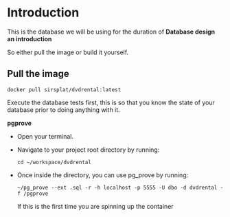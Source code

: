 # Introduction
This is the database we will be using for the duration of **Database design an introduction**

So either pull the image or build it yourself.

## Pull the image
```
docker pull sirsplat/dvdrental:latest
```

Execute the database tests first, this is so that you know the state of your database prior to doing anything with it.

**pgprove**

* Open your terminal.
* Navigate to your project root directory by running:
    ```
    cd ~/workspace/dvdrental
    ```
* Once inside the directory, you can use pg_prove by running:
    ```
    ~/pg_prove --ext .sql -r -h localhost -p 5555 -U dbo -d dvdrental -f /pgprove
    ```

    If this is the first time you are spinning up the container
